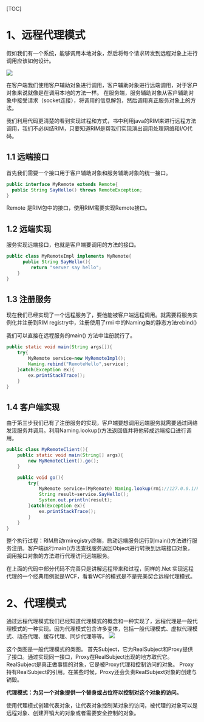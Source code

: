 [TOC]

# 1、远程代理模式
假如我们有一个系统，能够调用本地对象，然后将每个请求转发到远程对象上进行调用应该如何设计。

![](https://img2018.cnblogs.com/i-beta/993045/202002/993045-20200227144711671-1378569589.png)

在客户端我们使用客户辅助对象进行调用，客户辅助对象进行远端调用，对于客户对象来说就像是在调用本地的方法一样。
在服务端，服务辅助对象从客户辅助对象中接受请求（socket连接），将调用的信息解包，然后调用真正服务对象上的方法。

我们利用代码更清楚的看到实现过程和方式，书中利用java的RIM来进行远程方法调用，我们不必纠结RIM，只要知道RIM是帮我们实现演出调用处理网络和I/O代码。

## 1.1 远端接口
首先我们需要一个接口用于客户辅助对象和服务辅助对象的统一接口。
```java
public interface MyRemote extends Remote{
  public String SayHello() throws RemoteException; 
}
```
Remote 是RIM包中的接口，使用RIM需要实现Remote接口。

## 1.2 远端实现
服务实现远端接口，也就是客户端要调用的方法的接口。
```java
public class MyRemoteImpl implements MyRemote{
      public String SayHello(){
         return "server say hello";
    }
}
```
## 1.3 注册服务
现在我们已经实现了一个远程服务了，要他能被客户端远程调用。就需要将服务实例化并注册到RIM registry中，注册使用了rmi 中的Naming类的静态方法rebind()

我们可以直接在远程服务的main() 方法中注册就行了。
```java
public static void main(String args[]){
    try{
        MyRemote service=new MyRemoteImpl();
        Naming.rebind("RemoteHello",service);
    }catch(Exception ex){
        ex.printStackTrace();
    }
}
```
## 1.4 客户端实现
由于第三步我们已有了注册服务的实现，客户端要想调用远端服务就需要通过网络发现服务并调用。利用Naming.lookup()方法返回值并将他转成远端接口进行调用。
```java
public class MyRemoteClient(){
    public static void main(String[] args){
        new MyRemoteClient().go();
    }

    public void go(){
        try{
            MyRemote service=(MyRemote) Naming.lookup(rmi://127.0.0.1/RemoteHello);
            String result=service.SayHello();
            System.out.println(result);
        }catch(Exception ex){
            ex.printStackTrace();
        }
    }
}
```
整个执行过程：RIM启动rmiregistry终端，启动远端服务运行到main()方法进行服务注册。客户端运行main()方法查找服务返回Object进行转换到远端接口对象，调用接口对象的方法进行代理访问远端服务。

在上面的代码中部分代码不完善只是讲解远程带来和过程，同样的.Net 实现远程代理的一个经典用例就是WCF，看看WCF的模式是不是完美契合远程代理模式。

# 2、代理模式
通过远程代理模式我们已经知道代理模式的概念和一种实现了，远程代理是一般代理模式的一种实现。因为代理模式包含许多变体，包括一般代理模式、虚拟代理模式、动态代理、缓存代理、同步代理等等。
![](https://img2018.cnblogs.com/i-beta/993045/202002/993045-20200227160012782-1350934595.png)

这个类图是一般代理模式的类图。
首先Subject，它为RealSubject和Proxy提供了接口。通过实现同一接口，Proxy在RealSubject出现的地方取代它。
RealSubject是真正做事情的对象，它是被Proxy代理和控制访问的对象。
Proxy持有RealSubject的引用。在某些时候，Proxy还会负责RealSubjext对象的创建与销毁。

**代理模式：为另一个对象提供一个替身或占位符以控制对这个对象的访问。**

使用代理模式创建代表对象，让代表对象控制某对象的访问，被代理的对象可以是远程对象、创建开销大的对象或者需要安全控制的对象。